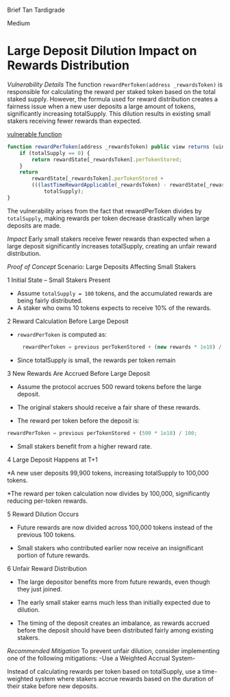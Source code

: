 Brief Tan Tardigrade

Medium

# Large Deposit Dilution Impact on Rewards Distribution

*Vulnerability Details* 
The function `rewardPerToken(address _rewardsToken)` is responsible for calculating the reward per staked token based on the total staked supply. However, the formula used for reward distribution creates a fairness issue when a new user deposits a large amount of tokens, significantly increasing totalSupply. This dilution results in existing small stakers receiving fewer rewards than expected.

[vulnerable function](https://github.com/sherlock-audit/2025-03-symm-io-stacking/blob/main/token/contracts/staking/SymmStaking.sol#L194C2-L202C3)
```javascript
function rewardPerToken(address _rewardsToken) public view returns (uint256) {
    if (totalSupply == 0) {
        return rewardState[_rewardsToken].perTokenStored;
    }
    return
        rewardState[_rewardsToken].perTokenStored +
        (((lastTimeRewardApplicable(_rewardsToken) - rewardState[_rewardsToken].lastUpdated) * rewardState[_rewardsToken].rate * 1e18) /
            totalSupply);
}
```

The vulnerability arises from the fact that rewardPerToken divides by `totalSupply`, making rewards per token decrease drastically when large deposits are made.

*Impact*
Early small stakers receive fewer rewards than expected when a large deposit significantly increases totalSupply, creating an unfair reward distribution.

*Proof of Concept*
Scenario: Large Deposits Affecting Small Stakers

1 Initial State – Small Stakers Present
- Assume `totalSupply = 100` tokens, and the accumulated rewards are being fairly distributed.
-  A staker who owns 10 tokens expects to receive 10% of the rewards.

2 Reward Calculation Before Large Deposit
 * `rewardPerToken` is computed as:
```javascript
     rewardPerToken = previous perTokenStored + (new rewards * 1e18) / totalSupply;
 ```
* Since totalSupply is small, the rewards per token remain 

3 New Rewards Are Accrued Before Large Deposit

* Assume the protocol accrues 500 reward tokens before the large deposit.

* The original stakers should receive a fair share of these rewards.

* The reward per token before the deposit is:
```javascript
rewardPerToken = previous perTokenStored + (500 * 1e18) / 100;
```
* Small stakers benefit from a higher reward rate.

4 Large Deposit Happens at T+1

*A new user deposits 99,900 tokens, increasing totalSupply to 100,000 tokens.

*The reward per token calculation now divides by 100,000, significantly reducing per-token rewards.

5 Reward Dilution Occurs

* Future rewards are now divided across 100,000 tokens instead of the previous 100 tokens.

* Small stakers who contributed earlier now receive an insignificant portion of future rewards.

6 Unfair Reward Distribution

* The large depositor benefits more from future rewards, even though they just joined.

* The early small staker earns much less than initially expected due to dilution.

* The timing of the deposit creates an imbalance, as rewards accrued before the deposit should have been distributed fairly among existing stakers.

*Recommended Mitigation*
To prevent unfair dilution, consider implementing one of the following mitigations: 
-Use a Weighted Accrual System-

Instead of calculating rewards per token based on totalSupply, use a time-weighted system where stakers accrue rewards based on the duration of their stake before new deposits.